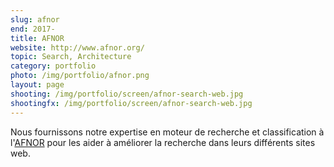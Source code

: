 ```yaml
---
slug: afnor
end: 2017-
title: AFNOR
website: http://www.afnor.org/
topic: Search, Architecture
category: portfolio
photo: /img/portfolio/afnor.png
layout: page
shooting: /img/portfolio/screen/afnor-search-web.jpg
shootingfx: /img/portfolio/screen/afnor-search-web.jpg
---
```

Nous fournissons notre expertise en moteur de recherche et classification à l'[AFNOR]({{page.website}}) pour les
aider à améliorer la recherche dans leurs différents sites web.